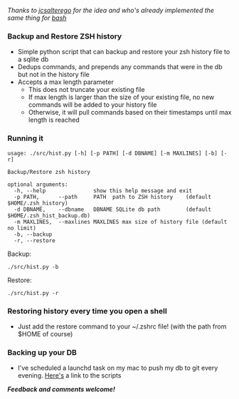 *Thanks to [jcsalterego](https://github.com/jcsalterego) for the idea and who's already implemented the same thing for [bash](https://github.com/jcsalterego/historian)*

### Backup and Restore ZSH history

- Simple python script that can backup and restore your zsh history file to a sqlite db
- Dedups commands, and prepends any commands that were in the db but not in the history file
- Accepts a max length parameter
    - This does not truncate your existing file
    - If max length is larger than the size of your existing file, no new commands will be added to your history file
    - Otherwise, it will pull commands based on their timestamps until max length is reached

### Running it

```
usage: ./src/hist.py [-h] [-p PATH] [-d DBNAME] [-m MAXLINES] [-b] [-r]

Backup/Restore zsh history

optional arguments:
  -h, --help               show this help message and exit
  -p PATH,      --path     PATH  path to ZSH history    (default $HOME/.zsh_history)
  -d DBNAME,    --dbname   DBNAME SQLite db path        (default $HOME/.zsh_hist_backup.db)
  -m MAXLINES,  --maxlines MAXLINES max size of history file (default no limit)
  -b, --backup
  -r, --restore
```

Backup:

```
./src/hist.py -b
```

Restore:
```
./src/hist.py -r
```

### Restoring history every time you open a shell

- Just add the restore command to your ~/.zshrc file! (with the path from $HOME of course)

### Backing up your DB

- I've scheduled a launchd task on my mac to push my db to git every evening. [Here's](https://github.com/rchakra3/Utils/tree/master/scripts/zsh_backup) a link to the scripts


***Feedback and comments welcome!***
